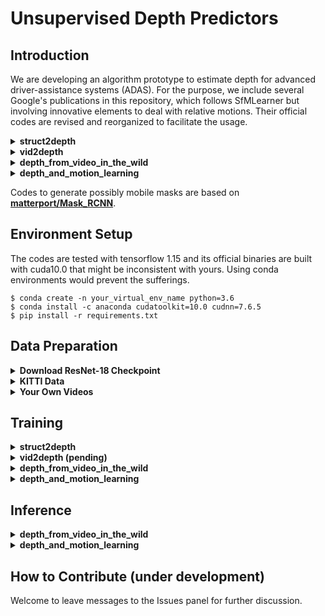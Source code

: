 # Unsupervised Depth Predictors
## Introduction
We are developing an algorithm prototype to estimate depth for advanced driver-assistance systems (ADAS). For the purpose, we include several Google's publications in this repository, which follows SfMLearner but involving innovative elements to deal with relative motions. Their official codes are revised and reorganized to facilitate the usage.

<details><summary><strong>struct2depth</strong></summary>
<p>

- paper: [Depth Prediction Without the Sensors: Leveraging Structure for Unsupervised Learning from Monocular Videos](https://arxiv.org/abs/1811.06152)
- codes: [tensorflow/models, commit 36101ab](https://github.com/tensorflow/models/tree/36101ab4095065a4196ff4f6437e94f0d91df4e9)
    
</p>
</details>

<details><summary><strong>vid2depth</strong></summary>
<p>

- paper: [Unsupervised Learning of Depth and Ego-Motion from Monocular Video Using 3D Geometric Constraints](https://arxiv.org/abs/1802.05522)
- codes: [tensorflow/models, commit 37ec178](https://github.com/tensorflow/models/tree/37ec31714f68255532b4c35f117bc33fd7f90692)
    
</p>
</details>

<details><summary><strong>depth_from_video_in_the_wild</strong></summary>
<p>

- paper: [Depth from Videos in the Wild: Unsupervised Monocular Depth Learning from Unknown Cameras](https://arxiv.org/abs/1904.04998?utm_source=feedburner&utm_medium=feed&utm_campaign=Feed%253A+arxiv%252FQSXk+%2528ExcitingAds%2521+cs+updates+on+arXiv.org%2529)
- codes: [google-research/google-research, commit 57b6017](https://github.com/google-research/google-research/tree/57b60e7a7a5efc358adf4041a062ae435e6155be)

</p>

</details>
    
<details><summary><strong>depth_and_motion_learning</strong></summary>
<p>

- paper: [Unsupervised Monocular Depth Learning in Dynamic Scenes](https://arxiv.org/abs/2010.16404)
- codes: [google-research/google-research, commit 57b6017](https://github.com/google-research/google-research/tree/57b60e7a7a5efc358adf4041a062ae435e6155be)

</p>
</details>

Codes to generate possibly mobile masks are based on [**matterport/Mask_RCNN**](https://github.com/matterport/Mask_RCNN/tree/3deaec5d902d16e1daf56b62d5971d428dc920bc). 

## Environment Setup

The codes are tested with tensorflow 1.15 and its official binaries are built with cuda10.0 that might be inconsistent with yours. Using conda environments would prevent the sufferings.
    
```
$ conda create -n your_virtual_env_name python=3.6
$ conda install -c anaconda cudatoolkit=10.0 cudnn=7.6.5
$ pip install -r requirements.txt
```

## Data Preparation

<details><summary><strong>Download ResNet-18 Checkpoint</strong></summary>
<p>

I created a script to download tensorflow resnet-18 checkpoint trained on ImageNet by referring to [**dalgu90/resnet-18-tensorflow**](https://github.com/dalgu90/resnet-18-tensorflow/tree/49eb67c3c57258537c0dcbab5cdf2c38bb1af776).
    
```
./imagenet_ckpt_downloader.sh
```
After runing the script, the checkpoint will be saved to `Imagenet_ckpt` folder within the project folder.
```
Imagenet_ckpt/
├── checkpoint
├── model.ckpt.data-00000-of-00001
├── model.ckpt.index
└── model.ckpt.meta
```
    
</p>
</details>

<details><summary><strong>KITTI Data</strong></summary>
<p>

### Download Raw Data

Three versions of KITTI data, `tiny_version`, `mini_version` and `full_version`, could be chosen by passing an argument to the downloading script. The former two, respectively, consist of a single data split from one date and from all of the five dates.
```bash
$ version=full_version  # choose among (tiny_version, mini_version, full_version)
$ ./kitti_raw_downloader.sh $version
```
The downloaded files will be automatically decompressed to `KITTI_raw` folder. The structure of `mini_version` is shown as follows: 
```
KITTI_raw/
└── 2011_09_26
    ├── 2011_09_26_drive_0001_sync
    │   ├── image_00
    │   ├── image_01
    │   ├── image_02
    │   ├── image_03
    │   ├── oxts
    │   └── velodyne_points
    ├── calib_cam_to_cam.txt
    ├── calib_imu_to_velo.txt
    └── calib_velo_to_cam.txt
```

### Convert Raw to Training Data

```
$ dataset_name=kitti_raw_eigen        # or kitti_raw_stereo, it only affects the contents of the test dataset
$ dataset_dir=./KITTI_raw             # folder of the KITTI raw data
$ save_dir=./KITTI_processed          # folder to save the processed data, you can choose any folder
$ python data_prep/gen_data.py --dataset_name=$dataset_name  \
                               --dataset_dir=$dataset_dir \ 
                               --save_dir=$save_dir \
                               --gen_mak       # optional, whether or not to generate possibly mobile masks
```

```
KITTI_processed/
├── 2011_09_26_drive_0001_sync_02
├── 2011_09_26_drive_0001_sync_03
├── train.txt
└── val.txt
```
```
KITTI_processed/2011_09_26_drive_0001_sync_02
├── 0000000001-fseg.png
├── 0000000001.png
├── 0000000001_cam.txt
├── 0000000002-fseg.png
├── 0000000002.png
├── 0000000002_cam.txt
.
.
.
├── 0000000106-fseg.png
├── 0000000106.png
└── 0000000106_cam.txt
```
    
</p>
</details>

<details><summary><strong>Your Own Videos</strong></summary>
<p>

```
My_Videos/
├── video_1.mp4
├── video_2.mp4
└── video_3.mp4
```



```
$ dataset_name=video
$ dataset_dir=./My_Videos            # folder of the KITTI raw data
$ save_dir=./My_Videos_processed     # folder to save the processed data, you can choose any folder.
$ crop=single                        # or multi, to determine how to crop images before rescaling them
$ python data_prep/gen_data.py --dataset_name=$dataset_name  \
                               --dataset_dir=$dataset_dir \ 
                               --save_dir=$save_dir \
                               --gen_mask       # optional, whether or not to generate possibly mobile masks
```
when `$ crop=single`
```
My_Videos_processed/
├── train.txt
├── val.txt
├── video_1
├── video_2
└── video_3
```
when `$ crop=multi`
```
My_Videos_processed/
├── train.txt
├── val.txt
├── video_1A
├── video_1B
├── video_1C
├── video_2A
├── video_2B
├── video_2C
├── video_3A
├── video_3B
└── video_3C
```

</p>
</details>



## Training
    
<details><summary><strong>struct2depth</strong></summary>
<p>

```
$ DATA_DIR=KITTI_processed # the directory to your processed data
$ MY_IMAGENET_CHECKPOINT=Imagenet_ckpt/model.ckpt
$ python struct2depth/train.py --logtostderr \
                               --checkpoint_dir $Where_To_Save_Model \
                               --data_dir $DATA_DIR \
                               --architecture resnet \
                               --imagenet_ckpt $MY_IMAGENET_CHECKPOINT
                               --epochs 20
```

</p>
</details>

<details><summary><strong>vid2depth (pending)</strong></summary>
<p>
I failed to compile the ICP op, so it's pending and not prioritized for now.
</p>
</details>

<details><summary><strong>depth_from_video_in_the_wild</strong></summary>
<p>

```
$ DATA_DIR=KITTI_processed                  # the directory to your processed data
$ MY_IMAGENET_CHECKPOINT=Imagenet_ckpt/model.ckpt
$ python -m depth_from_video_in_the_wild.train --checkpoint_dir=$WHERE_TO_SAVE_MODEL \
                                               --data_dir=$DATA_DIR               \
                                               --imagenet_ckpt=$MY_IMAGENET_CHECKPOINT
```
    

</p>
</details>

<details><summary><strong>depth_and_motion_learning</strong></summary>
<p>
    
```
$ python -m depth_and_motion_learning.depth_motion_field_train --model_dir=$WHERE_TO_SAVE_MODEL \
                                                               --epoch=20
                                                               --param_overrides='{
                                                                 "model": { 
                                                                   "input": {
                                                                     "data_path": "KITTI_processed/train.txt"
                                                                   }
                                                                 },
                                                                 "trainer": {
                                                                   "init_ckpt": "Imagenet_ckpt/model.ckpt",
                                                                   "init_ckpt_type": "imagenet"
                                                                 }
                                                               }'
```

</p>
</details>

## Inference

<details><summary><strong>depth_from_video_in_the_wild</strong></summary>
<p>

```
$ python -m depth_from_video_in_the_wild.depth_inference --test_file_dir=$TEST_IMAGES_DIR
                                                         --checkpoint_dir=$MODEL_CHECKPOINT \
                                                         --output_dir=$WHERE_TO_SAVE_RESULTS
                                                         --output_img_disp # output concatnation of original images with depths   
```
    
</p>
</details>

<details><summary><strong>depth_and_motion_learning</strong></summary>
<p>
    
```
$ python -m depth_and_motion_learning.depth_inference --test_file_dir=$TEST_IMAGES_DIR
                                                      --checkpoint_dir=$MODEL_CHECKPOINT \
                                                      --output_dir=$WHERE_TO_SAVE_RESULTS
                                                      --output_img_disp # output concatnation of original images with depths
```

</p>
</details>

## How to Contribute (under development)

Welcome to leave messages to the Issues panel for further discussion.
